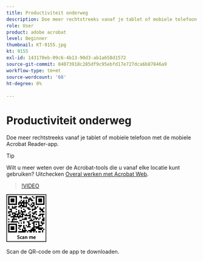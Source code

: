 ```yaml
---
title: Productiviteit onderweg
description: Doe meer rechtstreeks vanaf je tablet of mobiele telefoon met de mobiele Acrobat Reader-app
role: User
product: adobe acrobat
level: Beginner
thumbnail: KT-9155.jpg
kt: 9155
exl-id: 143170eb-09c6-4b13-90d3-ab1a658d1572
source-git-commit: 04073918c285df9c95ebfd17e727dca6b87846a9
workflow-type: tm+mt
source-wordcount: '68'
ht-degree: 0%

---
```


# Productiviteit onderweg

Doe meer rechtstreeks vanaf je tablet of mobiele telefoon met de mobiele Acrobat Reader-app.

>[!TIP]
>
>Wilt u meer weten over de Acrobat-tools die u vanaf elke locatie kunt gebruiken? Uitchecken [Overal werken met Acrobat Web](acrobatweb.md).

>[!VIDEO](https://video.tv.adobe.com/v/337972?hidetitle=true)

![QR-code](../assets/Acrobatqrcode.jpg)

Scan de QR-code om de app te downloaden.
